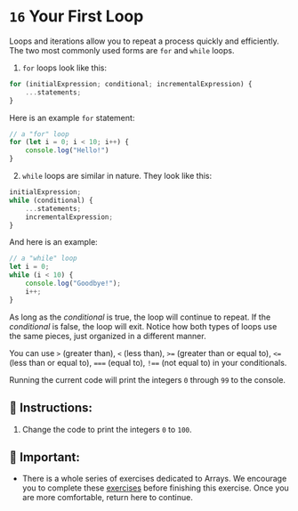 # `16` Your First Loop

Loops and iterations allow you to repeat a process quickly and efficiently. The two most commonly used forms are `for` and `while` loops. 

1. `for` loops look like this:

```js
for (initialExpression; conditional; incrementalExpression) {
    ...statements;
}
```

Here is an example `for` statement:

```js
// a "for" loop
for (let i = 0; i < 10; i++) {
    console.log("Hello!")
}
```

2. `while` loops are similar in nature. They look like this:

```js
initialExpression;
while (conditional) {
    ...statements;
    incrementalExpression;
}
```

And here is an example:

```js
// a "while" loop
let i = 0;
while (i < 10) {
    console.log("Goodbye!");
    i++;
}
```

As long as the *conditional* is true, the loop will continue to repeat. If the *conditional* is false, the loop will exit. Notice how both types of loops use the same pieces, just organized in a different manner.

You can use `>` (greater than), `<` (less than), `>=` (greater than or equal to), `<=` (less than or equal to), `===` (equal to), `!==` (not equal to) in your conditionals.

Running the current code will print the integers `0` through `99` to the console.

## 📝 Instructions:

1. Change the code to print the integers `0` to `100`.

## 🔎 Important:

+ There is a whole series of exercises dedicated to Arrays. We encourage you to complete these [exercises](https://github.com/4GeeksAcademy/javascript-arrays-exercises-tutorial) before finishing this exercise. Once you are more comfortable, return here to continue.
